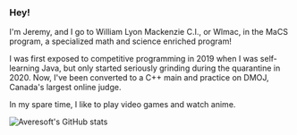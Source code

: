 ### Hey! 

I'm Jeremy, and I go to William Lyon Mackenzie C.I., or Wlmac, in the MaCS program, a specialized math and science enriched program! 

I was first exposed to competitive programming in 2019 when I was self-learning Java, but only started seriously grinding during the quarantine in 2020. Now, I've been converted to a C++ main and practice on DMOJ, Canada's largest online judge. 

In my spare time, I like to play video games and watch anime.

![Averesoft's GitHub stats](https://github-readme-stats.vercel.app/api?username=Averesoft&bg_color=60,00cf9f,00e0e0,00b7ff,006aff&title_color=ffffff&text_color=ffffff)
